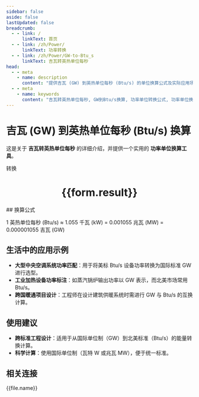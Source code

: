```yaml
---
sidebar: false
aside: false
lastUpdated: false
breadcrumb:
  - - link: /
      linkText: 首页
  - - link: /zh/Power/
      linkText: 功率转换
  - - link: /zh/Power/GW-to-Btu_s
      linkText: 吉瓦转英热单位每秒
head:
  - - meta
    - name: description
      content: "提供吉瓦 (GW) 到英热单位每秒 (Btu/s) 的单位换算公式及实际应用场景。"
  - - meta
    - name: keywords
      content: "吉瓦转英热单位每秒, GW到Btu/s换算, 功率单位转换公式, 功率单位换算工具, 工业暖通功率单位"
---
```

# 吉瓦 (GW) 到英热单位每秒 (Btu/s) 换算

这是关于 **吉瓦转英热单位每秒** 的详细介绍，并提供一个实用的 **功率单位换算工具**。

<script setup>
import { onMounted, reactive, inject ,ref  } from 'vue'
import { NButton,NForm ,NFormItem,NInput,NInputNumber,NSelect,NCard,useMessage ,NGrid ,NGi } from 'naive-ui'
import { defineClientComponent } from 'vitepress'
import { Power } from '../../files';
const convert = inject('convert')
const options =  [
  { "label": "吉瓦 (GW)", "value": "GW" },
  { "label": "英热单位每秒 (Btu/s)", "value": "Btu/s" }
];
const formRef = ref(null);
const rules = {
  number:{
    required: true,
    type: 'number',
    trigger: "blur"
  },
  to:{
    required: true,
    trigger: "select"
  },
  from:{
    required: true,
    trigger: "select"
  }
}
const form = reactive({
  number:null,
  to:'',
  from:'',
  result:'',
  title:'吉瓦转英热单位每秒',
})
const convertHandler = (e) => {
   e.preventDefault();
  formRef.value?.validate((errors)=>{
    if (!errors) {
      form.result = `${form.number}${form.from} = ${convert(form.number).from(form.from).to(form.to)}${form.to}`
    }
  })
}
</script>

<n-form size="large" :model="form" ref='formRef' :rules="rules">
  <n-form-item label="数值"  path="number">
    <n-input-number size="large" style="width:100%" :min="0" v-model:value="form.number"   placeholder="请输入要转换的数值" />
  </n-form-item>
  <n-form-item label="从" path="from">
    <n-select  size="large" :options="options" v-model:value="form.from" placeholder="请选择原始单位" />
  </n-form-item>
  <n-form-item label="到" path="to">
    <n-select  size="large" :options="options" v-model:value="form.to" placeholder="请选择转换单位" />
  </n-form-item>
  <n-form-item>
    <n-button type="primary" style="width:100%" @click="convertHandler">转换</n-button>
  </n-form-item>
</n-form>
<n-card  embedded :bordered="false" hoverable>
  <div  style="text-align:center">
    <h1>{{form.result}}</h1>
  </div>
</n-card>
## 换算公式

1 英热单位每秒 (Btu/s) ≈ 1.055 千瓦 (kW) = 0.001055 兆瓦 (MW) = 0.000001055 吉瓦 (GW)

## 生活中的应用示例

- **大型中央空调系统功率匹配**：用于将美标 Btu/s 设备功率转换为国际标准 GW 进行选型。
- **工业加热设备功率标注**：如蒸汽锅炉输出功率以 GW 表示，而北美市场常用 Btu/s。
- **跨国暖通项目设计**：工程师在设计建筑供暖系统时需进行 GW 与 Btu/s 的互换计算。

## 使用建议

- **跨标准工程设计**：适用于从国际单位制（GW）到北美标准（Btu/s）的能量转换计算。
- **科学计算**：使用国际单位制（瓦特 W 或兆瓦 MW），便于统一标准。

## 相关连接
<n-grid x-gap="12" :cols="3">
  <n-gi v-for="(file, index) in Power" :key="index">
    <n-button
      text
      tag="a"
      :href="file.path"
      type="primary"
    >
      {{file.name}}
    </n-button>
  </n-gi>
</n-grid>